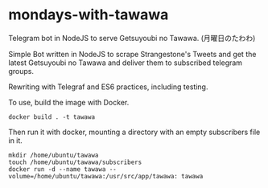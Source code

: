 # mondays-with-tawawa
Telegram bot in NodeJS to serve Getsuyoubi no Tawawa. (月曜日のたわわ)

Simple Bot written in NodeJS to scrape Strangestone's Tweets and get the latest Getsuyoubi no Tawawa and deliver them to subscribed telegram groups.

Rewriting with Telegraf and ES6 practices, including testing.

To use, build the image with Docker.

`docker build . -t tawawa`

Then run it with docker, mounting a directory with an empty subscribers file in it.

```
mkdir /home/ubuntu/tawawa
touch /home/ubuntu/tawawa/subscribers
docker run -d --name tawawa --volume=/home/ubuntu/tawawa:/usr/src/app/tawawa: tawawa
```
